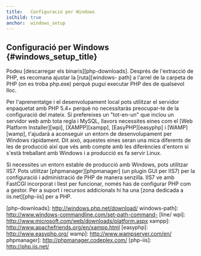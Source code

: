 ```yaml
---
title:   Configuració per Windows
isChild: true
anchor:  windows_setup
---
```


## Configuració per Windows {#windows_setup_title}

Podeu [descarregar els binaris][php-downloads]. Després de l'extracció de PHP, es recomana ajustar la [ruta][windows-
path] a l'arrel de la carpeta de PHP (on es troba php.exe) perquè pugui executar PHP des de qualsevol lloc.

Per l'aprenentatge i el desenvolupament local pots utilitzar el servidor enpaquetat amb PHP 5.4+ perquè no necessitaràs
preocupar-te de la configuració del mateix. Si prefereixes un "tot-en-un" que inclou un servidor web amb tota regla i
MySQL, llavors necessites eines com el [Web Platform Installer][wpi], [XAMPP][xampp], [EasyPHP][easyphp] i [WAMP][wamp],
t'ajudarà a aconseguir un entorn de desenvolupament per Windows ràpidament. Dit això, aquestes eines seran una mica
diferents de les de producció així que vés amb compte amb les diferències d'entorn si s'està treballant amb Windows i a
producció es fa servir Linux.

Si necessites un entorn estable de producció amb Windows, pots utilitzar IIS7. Pots utilitzar [phpmanager][phpmanager]
(un plugin GUI per IIS7) per la configuració i administració de PHP de manera senzilla. IIS7 ve amb FastCGI incorporat i
llest per funcionar, només has de configurar PHP com a gestor. Per a suport i recursos addicionals hi ha una [zona
dedicada a iis.net][php-iis] per a PHP.


[php-downloads]: http://windows.php.net/download/ windows-path]: http://www.windows-commandline.com/set-path-command-
[line/ wpi]: http://www.microsoft.com/web/downloads/platform.aspx xampp]: http://www.apachefriends.org/en/xampp.html
[easyphp]: http://www.easyphp.org/ wamp]: http://www.wampserver.com/en/ phpmanager]: http://phpmanager.codeplex.com/
[php-iis]: http://php.iis.net/
